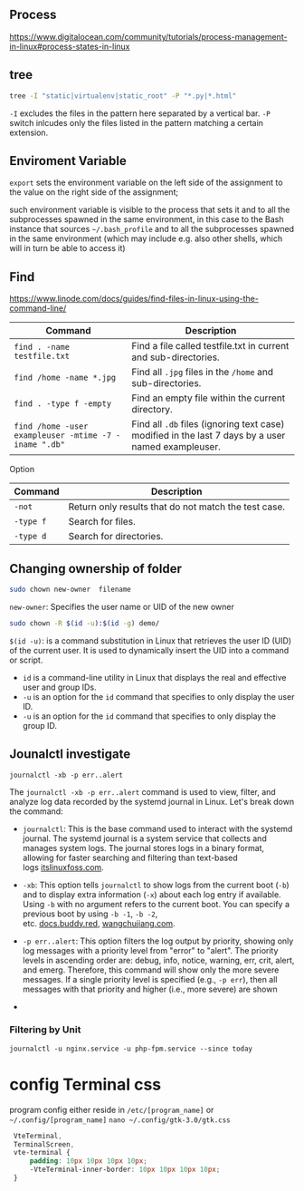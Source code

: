 



## Process
<https://www.digitalocean.com/community/tutorials/process-management-in-linux#process-states-in-linux>


## tree
```bash
tree -I "static|virtualenv|static_root" -P "*.py|*.html"
```
`-I` excludes the files in the pattern here separated by a vertical bar. 
`-P` switch inlcudes only the files listed in the pattern matching a certain extension.


## Enviroment Variable
`export` sets the environment variable on the left side of the assignment to the value on the right side of the assignment;

such environment variable is visible to the process that sets it and to all the subprocesses spawned in the same environment,
in this case to the Bash instance that sources `~/.bash_profile` and to all the subprocesses spawned in the same environment (which may include e.g. also other shells, which will in turn be able to access it)

## Find
https://www.linode.com/docs/guides/find-files-in-linux-using-the-command-line/

|Command                                        |Description|
|-----------------------------------------------|--------------------------------------------------------------|
|`find . -name testfile.txt`                       |Find a file called testfile.txt in current and sub-directories.|
|`find /home -name *.jpg`                          |Find all `.jpg` files in the `/home` and sub-directories.|
|`find . -type f -empty`                           |Find an empty file within the current directory.|
|`find /home -user exampleuser -mtime -7 -iname ".db"` |Find all `.db` files (ignoring text case) modified in the last 7 days by a user named exampleuser.|

Option

|Command|Description|
|------------------------|----------------------------------------------------|
|`-not`                           |Return only results that do not match the test case.|
|`-type f`                      |Search for files.|
|`-type d`                     |Search for directories.|


## Changing ownership of folder
```bash
sudo chown new-owner  filename
```
`new-owner`: Specifies the user name or UID of the new owner

```bash
sudo chown -R $(id -u):$(id -g) demo/
```
`$(id -u)`: is a command substitution in Linux that retrieves the user ID (UID) of the current user. It is used to dynamically insert the UID into a command or script.
- `id` is a command-line utility in Linux that displays the real and effective user and group IDs.
- `-u` is an option for the `id` command that specifies to only display the user ID.
- `-u` is an option for the `id` command that specifies to only display the group ID.

## Jounalctl investigate

```
journalctl -xb -p err..alert
```

The `journalctl -xb -p err..alert` command is used to view, filter, and analyze log data recorded by the systemd journal in Linux. Let's break down the command:

- `journalctl`: This is the base command used to interact with the systemd journal. The systemd journal is a system service that collects and manages system logs. The journal stores logs in a binary format, allowing for faster searching and filtering than text-based logs [itslinuxfoss.com](https://itslinuxfoss.com/use-linux-journalctl-command/).

- `-xb`: This option tells `journalctl` to show logs from the current boot (`-b`) and to display extra information (`-x`) about each log entry if available. Using `-b` with no argument refers to the current boot. You can specify a previous boot by using `-b -1`, `-b -2`, etc. [docs.buddy.red](https://docs.buddy.red/docs/linux/linux-command/journalctl/), [wangchujiang.com](https://wangchujiang.com/linux-command/c/journalctl.html).

- `-p err..alert`: This option filters the log output by priority, showing only log messages with a priority level from "error" to "alert". The priority levels in ascending order are: debug, info, notice, warning, err, crit, alert, and emerg. Therefore, this command will show only the more severe messages. If a single priority level is specified (e.g., `-p err`), then all messages with that priority and higher (i.e., more severe) are shown
- 
### Filtering by Unit
```
journalctl -u nginx.service -u php-fpm.service --since today
```
# config Terminal css

program config either reside in `/etc/[program_name]` or `~/.config/[program_name]`
`nano ~/.config/gtk-3.0/gtk.css`

```css
 VteTerminal,
 TerminalScreen,
 vte-terminal {
     padding: 10px 10px 10px 10px;
     -VteTerminal-inner-border: 10px 10px 10px 10px;
 }
```
